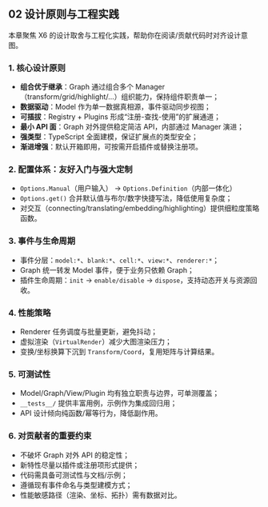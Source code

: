 ## 02 设计原则与工程实践

本章聚焦 X6 的设计取舍与工程化实践，帮助你在阅读/贡献代码时对齐设计意图。

### 1. 核心设计原则

- **组合优于继承**：Graph 通过组合多个 Manager（transform/grid/highlight/...）组织能力，保持组件职责单一；
- **数据驱动**：Model 作为单一数据真相源，事件驱动同步视图；
- **可插拔**：Registry + Plugins 形成“注册-查找-使用”的扩展通道；
- **最小 API 面**：Graph 对外提供稳定简洁 API，内部通过 Manager 演进；
- **强类型**：TypeScript 全面建模，保证扩展点的类型安全；
- **渐进增强**：默认开箱即用，可按需开启插件或替换注册项。

### 2. 配置体系：友好入门与强大定制

- `Options.Manual`（用户输入） → `Options.Definition`（内部一体化）
- `Options.get()` 合并默认值与布尔/数字快捷写法，降低使用复杂度；
- 对交互（connecting/translating/embedding/highlighting）提供细粒度策略函数。

### 3. 事件与生命周期

- 事件分层：`model:*`、`blank:*`、`cell:*`、`view:*`、`renderer:*`；
- Graph 统一转发 Model 事件，便于业务只依赖 Graph；
- 插件生命周期：`init` → `enable/disable` → `dispose`，支持动态开关与资源回收。

### 4. 性能策略

- Renderer 任务调度与批量更新，避免抖动；
- 虚拟渲染（`VirtualRender`）减少大图渲染压力；
- 变换/坐标换算下沉到 `Transform/Coord`，复用矩阵与计算结果。

### 5. 可测试性

- Model/Graph/View/Plugin 均有独立职责与边界，可单测覆盖；
- `__tests__/` 提供丰富用例，示例作为集成回归用；
- API 设计倾向纯函数/幂等行为，降低副作用。

### 6. 对贡献者的重要约束

- 不破坏 Graph 对外 API 的稳定性；
- 新特性尽量以插件或注册项形式提供；
- 代码需具备可测试性与文档/示例；
- 遵循现有事件命名与类型建模方式；
- 性能敏感路径（渲染、坐标、拓扑）需有数据对比。



